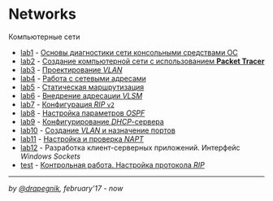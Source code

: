 # Networks

Компьютерные сети

* [lab1](https://github.com/Drapegnik/bsu/tree/master/networks/lab1) -
  [Основы диагностики сети консольными средствами ОС](https://drapegnik.github.io/bsu/networks/lab1/lab1_PazhitnykhIP.pdf)
* [lab2](https://github.com/Drapegnik/bsu/tree/master/networks/lab2) -
  [Создание компьютерной сети с использованием **Packet Tracer**](https://drapegnik.github.io/bsu/networks/lab2/Lab2_PazhitnykhIP.pdf)
* [lab3](https://github.com/Drapegnik/bsu/tree/master/networks/lab3) -
  [Проектирование _VLAN_](https://drapegnik.github.io/bsu/networks/lab3/Lab3_PazhitnykhIP.pdf)
* [lab4](https://github.com/Drapegnik/bsu/tree/master/networks/lab4) -
  [Работа с сетевыми адресами](https://drapegnik.github.io/bsu/networks/lab4/Lab4_PazhitnykhIP.pdf)
* [lab5](https://github.com/Drapegnik/bsu/tree/master/networks/lab5) -
  [Статическая маршрутизация](https://drapegnik.github.io/bsu/networks/lab5/Lab5_PazhitnykhIP.pdf)
* [lab6](https://github.com/Drapegnik/bsu/tree/master/networks/lab6) -
  [Внедрение адресации _VLSM_](https://drapegnik.github.io/bsu/networks/lab6/Lab6_PazhitnykhIP.pdf)
* [lab7](https://github.com/Drapegnik/bsu/tree/master/networks/lab7) -
  [Конфигурация _RIP_ `v2`](https://drapegnik.github.io/bsu/networks/lab7/Lab7_PazhitnykhIP.pdf)
* [lab8](https://github.com/Drapegnik/bsu/tree/master/networks/lab8) -
  [Настройка параметров _OSPF_](https://drapegnik.github.io/bsu/networks/lab8/Lab8_PazhitnykhIP.pdf)
* [lab9](https://github.com/Drapegnik/bsu/tree/master/networks/lab9) -
  [Конфигурирование _DHCP_-сервера](https://drapegnik.github.io/bsu/networks/lab9/Lab9_PazhitnykhIP.pdf)
* [lab10](https://github.com/Drapegnik/bsu/tree/master/networks/lab10) -
  [Создание _VLAN_ и назначение портов](https://drapegnik.github.io/bsu/networks/lab10/Lab10_PazhitnykhIP.pdf)
* [lab11](https://github.com/Drapegnik/bsu/tree/master/networks/lab11) -
  [Настройка и проверка _NAPT_](https://drapegnik.github.io/bsu/networks/lab11/Lab11_PazhitnykhIP.pdf)
* [lab12](https://github.com/Drapegnik/bsu/tree/master/networks/lab12) -
  Разработка клиент-серверных приложений. Интерфейс _Windows Sockets_
* [test](https://github.com/Drapegnik/bsu/tree/master/networks/test) -
  [Контрольная работа. Настройка протокола _RIP_](https://drapegnik.github.io/bsu/networks/test)

---

_by [@drapegnik](https://github.com/Drapegnik), february'17 - now_
